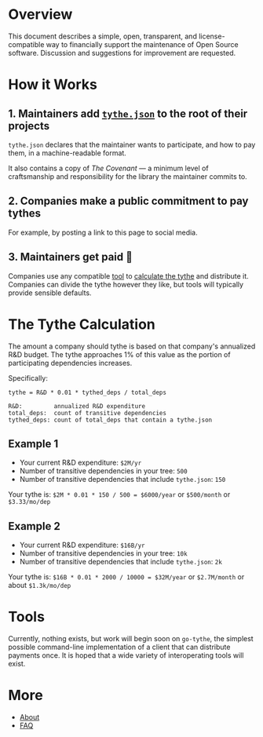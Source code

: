 # Overview

This document describes a simple, open, transparent, and license-compatible way to financially support the maintenance of Open Source software. Discussion and suggestions for improvement are requested.

# How it Works

## 1. Maintainers add [`tythe.json`](./tythe-sample.json) to the root of their projects

`tythe.json` declares that the maintainer wants to participate, and how to pay them, in a machine-readable format.

It also contains a copy of _The Covenant_ — a minimum level of craftsmanship and responsibility for the library the maintainer commits to.

## 2. Companies make a public commitment to pay tythes

For example, by posting a link to this page to social media.

## 3. Maintainers get paid 🙌

Companies use any compatible [tool](#tools) to [calculate the tythe](#the-tythe-calculation) and distribute it. Companies can divide the tythe however they like, but tools will typically provide sensible defaults.

# The Tythe Calculation

The amount a company should tythe is based on that company's annualized R&D budget. The tythe approaches 1% of this value as the portion of participating dependencies increases.

Specifically:

```
tythe = R&D * 0.01 * tythed_deps / total_deps

R&D:         annualized R&D expenditure
total_deps:  count of transitive dependencies
tythed_deps: count of total_deps that contain a tythe.json
```

## Example 1

 * Your current R&D expenditure: `$2M/yr`
 * Number of transitive dependencies in your tree: `500`
 * Number of transitive dependencies that include `tythe.json`: `150`
 
Your tythe is: `$2M * 0.01 * 150 / 500 = $6000/year` or `$500/month` or `$3.33/mo/dep`

## Example 2

 * Your current R&D expenditure: `$16B/yr`
 * Number of transitive dependencies in your tree: `10k`
 * Number of transitive dependencies that include `tythe.json`: `2k`

Your tythe is: `$16B * 0.01 * 2000 / 10000 = $32M/year` or `$2.7M/month` or about `$1.3k/mo/dep`


# Tools

Currently, nothing exists, but work will begin soon on `go-tythe`, the simplest possible command-line implementation of a client that can distribute payments once. It is hoped that a wide variety of interoperating tools will exist.

# More

* [About](about.md)
* [FAQ](faq.md)
